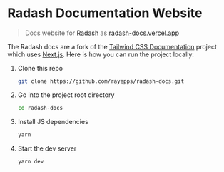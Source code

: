 # Radash Documentation Website

> Docs website for [Radash](https://github.com/rayepps/radash) as [radash-docs.vercel.app](https://radash-docs.vercel.app)

The Radash docs are a fork of the [Tailwind CSS Documentation](https://github.com/tailwindlabs/tailwindcss.com) project which uses [Next.js](https://nextjs.org/). Here is how you can run the project locally:

1. Clone this repo

    ```sh
    git clone https://github.com/rayepps/radash-docs.git
    ```

2. Go into the project root directory

    ```sh
    cd radash-docs
    ```

3. Install JS dependencies

    ```sh
    yarn
    ```

4. Start the dev server

    ```sh
    yarn dev
    ```
